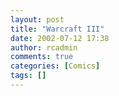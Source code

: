 ```yaml
---
layout: post
title: "Warcraft III"
date: 2002-07-12 17:38
author: rcadmin
comments: true
categories: [Comics]
tags: []
---
```

<!--more-->
<img src="/http://dl.bitsmack.com/comics/comic 8.jpg" alt="" />
